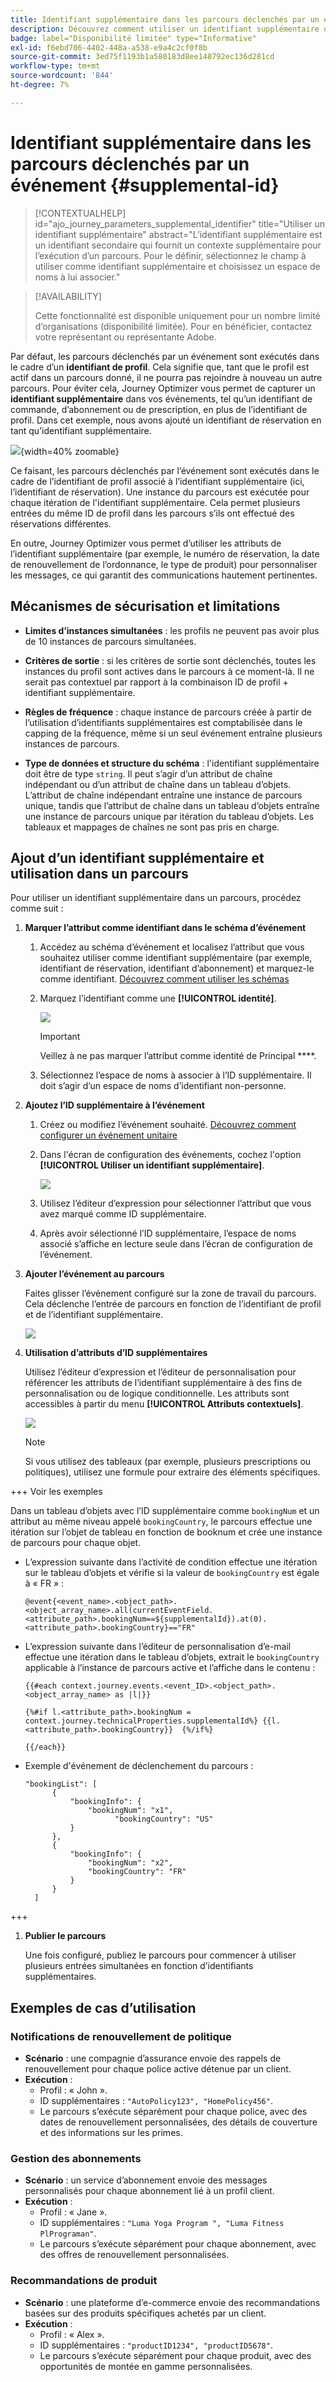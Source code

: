 ```yaml
---
title: Identifiant supplémentaire dans les parcours déclenchés par un événement
description: Découvrez comment utiliser un identifiant supplémentaire dans les parcours déclenchés par un événement.
badge: label="Disponibilité limitée" type="Informative"
exl-id: f6ebd706-4402-448a-a538-e9a4c2cf0f8b
source-git-commit: 3ed75f1193b1a580183d8ee148792ec136d281cd
workflow-type: tm+mt
source-wordcount: '844'
ht-degree: 7%

---
```


# Identifiant supplémentaire dans les parcours déclenchés par un événement {#supplemental-id}

>[!CONTEXTUALHELP]
>id="ajo_journey_parameters_supplemental_identifier"
>title="Utiliser un identifiant supplémentaire"
>abstract="L’identifiant supplémentaire est un identifiant secondaire qui fournit un contexte supplémentaire pour l’exécution d’un parcours. Pour le définir, sélectionnez le champ à utiliser comme identifiant supplémentaire et choisissez un espace de noms à lui associer."

>[!AVAILABILITY]
>
>Cette fonctionnalité est disponible uniquement pour un nombre limité d’organisations (disponibilité limitée). Pour en bénéficier, contactez votre représentant ou représentante Adobe.

Par défaut, les parcours déclenchés par un événement sont exécutés dans le cadre d’un **identifiant de profil**. Cela signifie que, tant que le profil est actif dans un parcours donné, il ne pourra pas rejoindre à nouveau un autre parcours. Pour éviter cela, Journey Optimizer vous permet de capturer un **identifiant supplémentaire** dans vos événements, tel qu’un identifiant de commande, d’abonnement ou de prescription, en plus de l’identifiant de profil.
Dans cet exemple, nous avons ajouté un identifiant de réservation en tant qu’identifiant supplémentaire.

![](assets/event-supplemental-id.png){width=40% zoomable}

Ce faisant, les parcours déclenchés par l’événement sont exécutés dans le cadre de l’identifiant de profil associé à l’identifiant supplémentaire (ici, l’identifiant de réservation). Une instance du parcours est exécutée pour chaque itération de l&#39;identifiant supplémentaire. Cela permet plusieurs entrées du même ID de profil dans les parcours s’ils ont effectué des réservations différentes.

En outre, Journey Optimizer vous permet d’utiliser les attributs de l’identifiant supplémentaire (par exemple, le numéro de réservation, la date de renouvellement de l’ordonnance, le type de produit) pour personnaliser les messages, ce qui garantit des communications hautement pertinentes. <!--Example: A healthcare provider can send renewal reminders for each prescription in a patient's profile.-->

## Mécanismes de sécurisation et limitations

* **Limites d’instances simultanées** : les profils ne peuvent pas avoir plus de 10 instances de parcours simultanées.

<!--* **Array depth**: Supplemental identifier objects can have a maximum depth of 3 levels (2 levels of nesting).

    +++Example

    ```
    [
    (level 1) "Atorvastatin" : {
    "description" : "used to lower cholesterol",
    "renewal_date" : "11/20/25",
    "dosage" : "10mg"
    (level 2) "ingredients" : [
    (level 3) "Atorvastatin calcium",
    "lactose monohydrate",
    "microcrystalline cellulose",
    "other" ]
    }
    ]
    ```

    +++
-->
* **Critères de sortie** : si les critères de sortie sont déclenchés, toutes les instances du profil sont actives dans le parcours à ce moment-là. Il ne serait pas contextuel par rapport à la combinaison ID de profil + identifiant supplémentaire.

* **Règles de fréquence** : chaque instance de parcours créée à partir de l’utilisation d’identifiants supplémentaires est comptabilisée dans le capping de la fréquence, même si un seul événement entraîne plusieurs instances de parcours.

* **Type de données et structure du schéma** : l&#39;identifiant supplémentaire doit être de type `string`. Il peut s’agir d’un attribut de chaîne indépendant ou d’un attribut de chaîne dans un tableau d’objets. L’attribut de chaîne indépendant entraîne une instance de parcours unique, tandis que l’attribut de chaîne dans un tableau d’objets entraîne une instance de parcours unique par itération du tableau d’objets. Les tableaux et mappages de chaînes ne sont pas pris en charge.

## Ajout d’un identifiant supplémentaire et utilisation dans un parcours

Pour utiliser un identifiant supplémentaire dans un parcours, procédez comme suit :

1. **Marquer l’attribut comme identifiant dans le schéma d’événement**

   1. Accédez au schéma d’événement et localisez l’attribut que vous souhaitez utiliser comme identifiant supplémentaire (par exemple, identifiant de réservation, identifiant d’abonnement) et marquez-le comme identifiant. [Découvrez comment utiliser les schémas](../data/get-started-schemas.md)

   1. Marquez l’identifiant comme une **[!UICONTROL identité]**.

      ![](assets/supplemental-ID-schema.png)

      >[!IMPORTANT]
      >
      >Veillez à ne pas marquer l’attribut comme identité de Principal ****.

   1. Sélectionnez l’espace de noms à associer à l’ID supplémentaire. Il doit s’agir d’un espace de noms d’identifiant non-personne.

1. **Ajoutez l’ID supplémentaire à l’événement**

   1. Créez ou modifiez l’événement souhaité. [Découvrez comment configurer un événement unitaire](../event/about-creating.md)

   1. Dans l&#39;écran de configuration des événements, cochez l&#39;option **[!UICONTROL Utiliser un identifiant supplémentaire]**.

      ![](assets/supplemental-ID-event.png)

   1. Utilisez l’éditeur d’expression pour sélectionner l’attribut que vous avez marqué comme ID supplémentaire.

   1. Après avoir sélectionné l’ID supplémentaire, l’espace de noms associé s’affiche en lecture seule dans l’écran de configuration de l’événement.

1. **Ajouter l’événement au parcours**

   Faites glisser l’événement configuré sur la zone de travail du parcours. Cela déclenche l’entrée de parcours en fonction de l’identifiant de profil et de l’identifiant supplémentaire.

   ![](assets/supplemental-ID-journey.png)

1. **Utilisation d’attributs d’ID supplémentaires**

   Utilisez l’éditeur d’expression et l’éditeur de personnalisation pour référencer les attributs de l’identifiant supplémentaire à des fins de personnalisation ou de logique conditionnelle. Les attributs sont accessibles à partir du menu **[!UICONTROL Attributs contextuels]**.

   ![](assets/supplemental-ID-perso.png)

   >[!NOTE]
   >
   >Si vous utilisez des tableaux (par exemple, plusieurs prescriptions ou politiques), utilisez une formule pour extraire des éléments spécifiques.

+++ Voir les exemples

   Dans un tableau d’objets avec l’ID supplémentaire comme `bookingNum` et un attribut au même niveau appelé `bookingCountry`, le parcours effectue une itération sur l’objet de tableau en fonction de booknum et crée une instance de parcours pour chaque objet.

   * L’expression suivante dans l’activité de condition effectue une itération sur le tableau d’objets et vérifie si la valeur de `bookingCountry` est égale à « FR » :

     ```
     @event{<event_name>.<object_path>.<object_array_name>.all(currentEventField.<attribute_path>.bookingNum==${supplementalId}).at(0).<attribute_path>.bookingCountry}=="FR"
     ```

   * L’expression suivante dans l’éditeur de personnalisation d’e-mail effectue une itération dans le tableau d’objets, extrait le `bookingCountry` applicable à l’instance de parcours active et l’affiche dans le contenu :

     ```
     {{#each context.journey.events.<event_ID>.<object_path>.<object_array_name> as |l|}} 
     
     {%#if l.<attribute_path>.bookingNum = context.journey.technicalProperties.supplementalId%} {{l.<attribute_path>.bookingCountry}}  {%/if%}
     
     {{/each}}
     ```

   * Exemple d&#39;événement de déclenchement du parcours :

     ```
     "bookingList": [
           {
               "bookingInfo": {
                   "bookingNum": "x1",
                         "bookingCountry": "US"
               }
           },
           {
               "bookingInfo": {
                   "bookingNum": "x2",
                   "bookingCountry": "FR"
               }
           }
       ]
     ```

+++

1. **Publier le parcours**

   Une fois configuré, publiez le parcours pour commencer à utiliser plusieurs entrées simultanées en fonction d’identifiants supplémentaires.

## Exemples de cas d’utilisation

### **Notifications de renouvellement de politique**

* **Scénario** : une compagnie d’assurance envoie des rappels de renouvellement pour chaque police active détenue par un client.
* **Exécution** :
   * Profil : « John ».
   * ID supplémentaires : `"AutoPolicy123", "HomePolicy456"`.
   * Le parcours s’exécute séparément pour chaque police, avec des dates de renouvellement personnalisées, des détails de couverture et des informations sur les primes.

### **Gestion des abonnements**

* **Scénario** : un service d’abonnement envoie des messages personnalisés pour chaque abonnement lié à un profil client.
* **Exécution** :
   * Profil : « Jane ».
   * ID supplémentaires : `"Luma Yoga Program ", "Luma Fitness PlPrograman"`.
   * Le parcours s’exécute séparément pour chaque abonnement, avec des offres de renouvellement personnalisées.

### **Recommandations de produit**

* **Scénario** : une plateforme d’e-commerce envoie des recommandations basées sur des produits spécifiques achetés par un client.
* **Exécution** :
   * Profil : « Alex ».
   * ID supplémentaires : `"productID1234", "productID5678"`.
   * Le parcours s’exécute séparément pour chaque produit, avec des opportunités de montée en gamme personnalisées.
